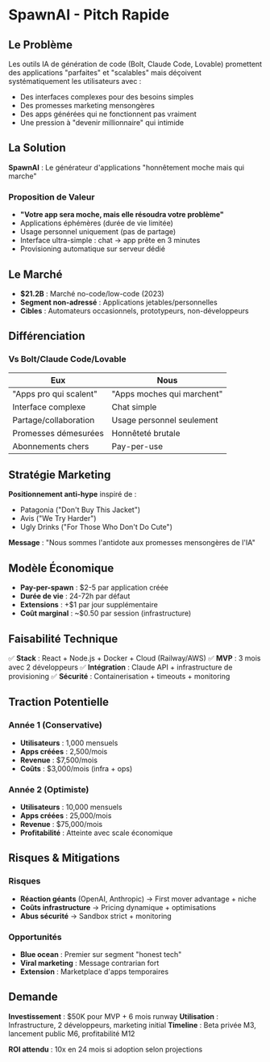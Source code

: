 # SpawnAI - Pitch Rapide

## Le Problème
Les outils IA de génération de code (Bolt, Claude Code, Lovable) promettent des applications "parfaites" et "scalables" mais déçoivent systématiquement les utilisateurs avec :
- Des interfaces complexes pour des besoins simples
- Des promesses marketing mensongères 
- Des apps générées qui ne fonctionnent pas vraiment
- Une pression à "devenir millionnaire" qui intimide

## La Solution
**SpawnAI** : Le générateur d'applications "honnêtement moche mais qui marche"

### Proposition de Valeur
- **"Votre app sera moche, mais elle résoudra votre problème"**
- Applications éphémères (durée de vie limitée)
- Usage personnel uniquement (pas de partage)
- Interface ultra-simple : chat → app prête en 3 minutes
- Provisioning automatique sur serveur dédié

## Le Marché
- **$21.2B** : Marché no-code/low-code (2023)
- **Segment non-adressé** : Applications jetables/personnelles
- **Cibles** : Automateurs occasionnels, prototypeurs, non-développeurs

## Différenciation
### Vs Bolt/Claude Code/Lovable
| Eux | Nous |
|-----|------|
| "Apps pro qui scalent" | "Apps moches qui marchent" |
| Interface complexe | Chat simple |
| Partage/collaboration | Usage personnel seulement |
| Promesses démesurées | Honnêteté brutale |
| Abonnements chers | Pay-per-use |

## Stratégie Marketing
**Positionnement anti-hype** inspiré de :
- Patagonia ("Don't Buy This Jacket")
- Avis ("We Try Harder") 
- Ugly Drinks ("For Those Who Don't Do Cute")

**Message** : "Nous sommes l'antidote aux promesses mensongères de l'IA"

## Modèle Économique
- **Pay-per-spawn** : $2-5 par application créée
- **Durée de vie** : 24-72h par défaut
- **Extensions** : +$1 par jour supplémentaire
- **Coût marginal** : ~$0.50 par session (infrastructure)

## Faisabilité Technique
✅ **Stack** : React + Node.js + Docker + Cloud (Railway/AWS)
✅ **MVP** : 3 mois avec 2 développeurs
✅ **Intégration** : Claude API + infrastructure de provisioning
✅ **Sécurité** : Containerisation + timeouts + monitoring

## Traction Potentielle
### Année 1 (Conservative)
- **Utilisateurs** : 1,000 mensuels
- **Apps créées** : 2,500/mois 
- **Revenue** : $7,500/mois
- **Coûts** : $3,000/mois (infra + ops)

### Année 2 (Optimiste)  
- **Utilisateurs** : 10,000 mensuels
- **Apps créées** : 25,000/mois
- **Revenue** : $75,000/mois
- **Profitabilité** : Atteinte avec scale économique

## Risques & Mitigations
### Risques
- **Réaction géants** (OpenAI, Anthropic) → First mover advantage + niche
- **Coûts infrastructure** → Pricing dynamique + optimisations
- **Abus sécurité** → Sandbox strict + monitoring

### Opportunités
- **Blue ocean** : Premier sur segment "honest tech"
- **Viral marketing** : Message contrarian fort
- **Extension** : Marketplace d'apps temporaires

## Demande
**Investissement** : $50K pour MVP + 6 mois runway
**Utilisation** : Infrastructure, 2 développeurs, marketing initial
**Timeline** : Beta privée M3, lancement public M6, profitabilité M12

**ROI attendu** : 10x en 24 mois si adoption selon projections
